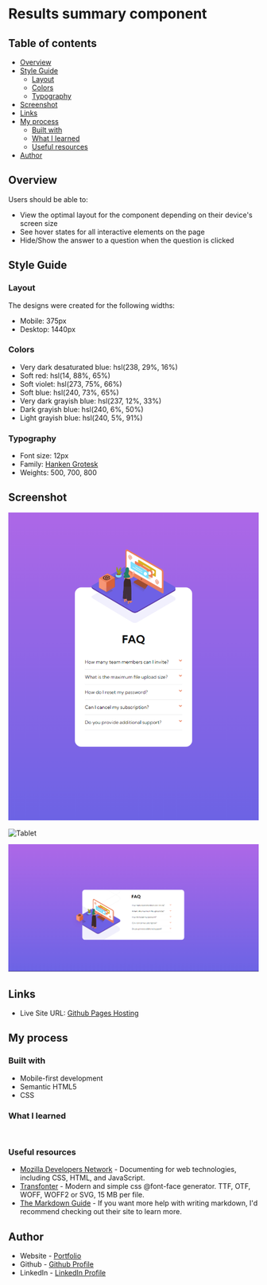 # Results summary component

## Table of contents

- [Overview](#overview)
- [Style Guide](#style-guide)
  - [Layout](#layout)
  - [Colors](#colors)
  - [Typography](#typography)
- [Screenshot](#screenshot)
- [Links](#links)
- [My process](#my-process)
  - [Built with](#built-with)
  - [What I learned](#what-i-learned)
  - [Useful resources](#useful-resources)
- [Author](#author)

## Overview

Users should be able to:

- View the optimal layout for the component depending on their device's screen size
- See hover states for all interactive elements on the page
- Hide/Show the answer to a question when the question is clicked

## Style Guide
### Layout
The designs were created for the following widths:
- Mobile: 375px
- Desktop: 1440px
### Colors
- Very dark desaturated blue: hsl(238, 29%, 16%)
- Soft red: hsl(14, 88%, 65%)
- Soft violet: hsl(273, 75%, 66%)
- Soft blue: hsl(240, 73%, 65%)
- Very dark grayish blue: hsl(237, 12%, 33%)
- Dark grayish blue: hsl(240, 6%, 50%)
- Light grayish blue: hsl(240, 5%, 91%)
### Typography
- Font size: 12px
- Family: [Hanken Grotesk](https://fonts.google.com/specimen/Hanken+Grotesk)
- Weights: 500, 700, 800

## Screenshot

![Mobile](./assets/images/mobile.png)

![Tablet](./assets/images/tablet.png)

![Desktop](./assets/images/desktop.png)

## Links

- Live Site URL: [Github Pages Hosting](https://stevenoyes.github.io/faq-acc-card/)

## My process
### Built with

- Mobile-first development
- Semantic HTML5
- CSS

### What I learned

```html

```


```css

```

### Useful resources

- [Mozilla Developers Network](https://developer.mozilla.org/en-US/) - Documenting for web technologies, including CSS, HTML, and JavaScript.
- [Transfonter](https://transfonter.org/) - Modern and simple css @font-face generator. TTF, OTF, WOFF, WOFF2 or SVG, 15 MB per file.
- [The Markdown Guide](https://markdownguide.org/) - If you want more help with writing markdown, I'd recommend checking out their site to learn more.

## Author

- Website - [Portfolio](https://stevenmnoyes.com)
- Github - [Github Profile](https://github.com/SteveNoyes/)
- LinkedIn - [LinkedIn Profile](https://www.linkedin.com/in/steven-noyes/)